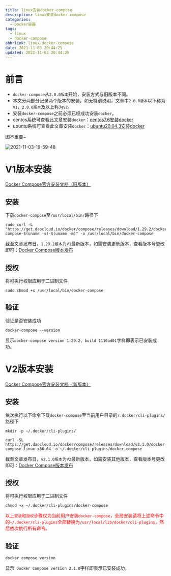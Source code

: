 ```yaml
---
title: linux安装docker-compose
description: linux安装docker-compose
categories:
  - Docker容器
tags:
  - linux
  - docker-compose
abbrlink: linux-docker-compose
date: 2021-11-03 20:44:25
updated: 2021-11-03 20:44:25
---
```


# 前言

- `docker-compose`从`2.0.0版本`开始，安装方式与旧版本不同。
- 本文分两部分记录两个版本的安装，如无特别说明，文章中`2.0.0版本`以下称为`V1`，`2.0.0版本`及以上称为`V2`。
- 安装`docker-compose`之前必须已经成功安装`docker`。
- centos系统可查看此文章安装`docker`：[centos7.6安装docker](https://codesensi.cn/docker/centos7.6-docker/)
- ubuntu系统可查看此文章安装`docker`：[ubuntu20.04.3安装docker](https://codesensi.cn/docker/ubuntu20.04.3-docker/)

图不重要~

![2021-11-03-19-59-48](https://cdn.jsdelivr.net/gh/codesensi/picture@main/stage/blog/2021-11-03-19-59-48.png)

# V1版本安装

[Docker Compose官方安装文档（旧版本）](https://docs.docker.com/compose/install/)

## 安装

下载`docker-compose`至`/usr/local/bin/`路径下

```Shell
sudo curl -L "https://get.daocloud.io/docker/compose/releases/download/1.29.2/docker-compose-$(uname -s)-$(uname -m)" -o /usr/local/bin/docker-compose
```

截至文章发布日，`1.29.2版本`为`V1`最新版本，如需安装更低版本，查看版本号更改即可：[Docker Compose版本发布](https://github.com/docker/compose/releases)

## 授权

将可执行权限应用于二进制文件

```Shell
sudo chmod +x /usr/local/bin/docker-compose
```

## 验证

验证是否安装成功
```Shell
docker-compose --version
```

显示`docker-compose version 1.29.2, build 1110ad01`字样即表示已安装成功。

# V2版本安装

[Docker Compose官方安装文档（新版本）](https://docs.docker.com/compose/cli-command/)

## 安装

依次执行以下命令下载`docker-compose`至当前用户目录的`/.docker/cli-plugins/`路径下

```Shell
mkdir -p ~/.docker/cli-plugins/

curl -SL https://get.daocloud.io/docker/compose/releases/download/v2.1.0/docker-compose-linux-x86_64 -o ~/.docker/cli-plugins/docker-compose
```

截至文章发布日，`v2.1.0版本`为`V2`最新版本，如需安装其他版本，查看版本号更改即可：[Docker Compose版本发布](https://github.com/docker/compose/releases)

## 授权

将可执行权限应用于二进制文件

```Shell
chmod +x ~/.docker/cli-plugins/docker-compose
```

<span style="color: red">以上`安装`和`授权`步骤仅为当前用户安装`docker-compose`，全局安装请将上述命令中的`~/.docker/cli-plugins`全部替换为`/usr/local/lib/docker/cli-plugins`，然后依次执行所有命令。</span>

## 验证

```Shell
docker compose version
```

显示` Docker Compose version 2.1.0`字样即表示已安装成功。